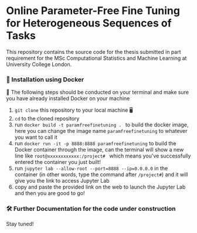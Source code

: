 # Online Parameter-Free Fine Tuning for Heterogeneous Sequences of Tasks
This repository contains the source code for the thesis submitted in part requirement for the MSc Computational Statistics and Machine Learning at University College London.


### 🐳  Installation using Docker 

📍 The following steps should be conducted on your terminal and make sure you have already installed Docker on your machine

1. `git clone` this repository to your local machine 🖥
2. `cd` to the cloned repository 
3. run `docker build -t paramfreefinetuning . ` to build the docker image, here you can change the image name `paramfreefinetuning` to whatever you want to call it
4. run `docker run -it -p 8888:8888 paramfreefinetuning` to build the Docker container through the image, can the terminal will show a new line like `root@xxxxxxxxxxxx:/project# ` which means you've successfully entered the container you just built! 
5. run `jupyter lab --allow-root --port=8888 --ip=0.0.0.0` in the container (in other words, type the command after `/project#`) and it will give you the link to access Jupyter Lab
6. copy and paste the provided link on the web to launch the Jupyter Lab and then you are good to go!

### 🛠 Further Documentation for the code under construction 

Stay tuned! 
